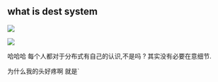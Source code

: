 ## what is dest system

![](分布式系统-20240226101540318.webp)


![](分布式系统-20240226101555351.webp)


哈哈哈 每个人都对于分布式有自己的认识,不是吗 ? 其实没有必要在意细节.

为什么我的头好疼啊 就是`